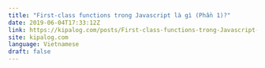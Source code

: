 ```yaml
---
title: "First-class functions trong Javascript là gì (Phần 1)?"
date: 2019-06-04T17:33:12Z
link: https://kipalog.com/posts/First-class-functions-trong-Javascript-la-gi--Phan-1-?utm_medium=RSS&utm_source=news.12bit.vn
site: kipalog.com
language: Vietnamese
draft: false
---
```

